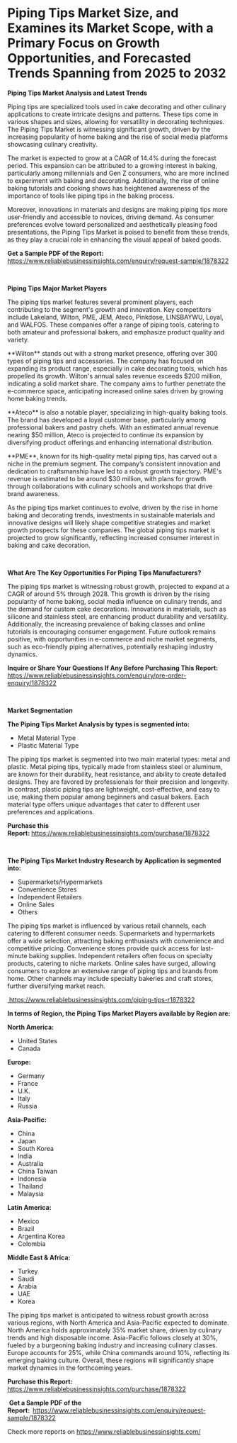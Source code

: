 <p><h1>Piping Tips Market Size, and Examines its Market Scope, with a Primary Focus on Growth Opportunities, and Forecasted Trends Spanning from 2025 to 2032</h1></p><p><strong>Piping Tips Market Analysis and Latest Trends</strong></p>
<p><p>Piping tips are specialized tools used in cake decorating and other culinary applications to create intricate designs and patterns. These tips come in various shapes and sizes, allowing for versatility in decorating techniques. The Piping Tips Market is witnessing significant growth, driven by the increasing popularity of home baking and the rise of social media platforms showcasing culinary creativity. </p><p>The market is expected to grow at a CAGR of 14.4% during the forecast period. This expansion can be attributed to a growing interest in baking, particularly among millennials and Gen Z consumers, who are more inclined to experiment with baking and decorating. Additionally, the rise of online baking tutorials and cooking shows has heightened awareness of the importance of tools like piping tips in the baking process. </p><p>Moreover, innovations in materials and designs are making piping tips more user-friendly and accessible to novices, driving demand. As consumer preferences evolve toward personalized and aesthetically pleasing food presentations, the Piping Tips Market is poised to benefit from these trends, as they play a crucial role in enhancing the visual appeal of baked goods.</p></p>
<p><strong>Get a Sample PDF of the Report:&nbsp;</strong> <a href="https://www.reliablebusinessinsights.com/enquiry/request-sample/1878322?utm_campaign=3128&utm_medium=2&utm_source=Github&utm_content=ia&utm_term=04042025&utm_id=piping-tips">https://www.reliablebusinessinsights.com/enquiry/request-sample/1878322</a></p>
<p>&nbsp;</p>
<p><strong>Piping Tips Major Market Players</strong></p>
<p><p>The piping tips market features several prominent players, each contributing to the segment's growth and innovation. Key competitors include Lakeland, Wilton, PME, JEM, Ateco, Pinkdose, LINSBAYWU, Loyal, and WALFOS. These companies offer a range of piping tools, catering to both amateur and professional bakers, and emphasize product quality and variety.</p><p>**Wilton** stands out with a strong market presence, offering over 300 types of piping tips and accessories. The company has focused on expanding its product range, especially in cake decorating tools, which has propelled its growth. Wilton's annual sales revenue exceeds $200 million, indicating a solid market share. The company aims to further penetrate the e-commerce space, anticipating increased online sales driven by growing home baking trends.</p><p>**Ateco** is also a notable player, specializing in high-quality baking tools. The brand has developed a loyal customer base, particularly among professional bakers and pastry chefs. With an estimated annual revenue nearing $50 million, Ateco is projected to continue its expansion by diversifying product offerings and enhancing international distribution.</p><p>**PME**, known for its high-quality metal piping tips, has carved out a niche in the premium segment. The company’s consistent innovation and dedication to craftsmanship have led to a robust growth trajectory. PME's revenue is estimated to be around $30 million, with plans for growth through collaborations with culinary schools and workshops that drive brand awareness.</p><p>As the piping tips market continues to evolve, driven by the rise in home baking and decorating trends, investments in sustainable materials and innovative designs will likely shape competitive strategies and market growth prospects for these companies. The global piping tips market is projected to grow significantly, reflecting increased consumer interest in baking and cake decoration.</p></p>
<p>&nbsp;</p>
<p><strong>What Are The Key Opportunities For Piping Tips Manufacturers?</strong></p>
<p><p>The piping tips market is witnessing robust growth, projected to expand at a CAGR of around 5% through 2028. This growth is driven by the rising popularity of home baking, social media influence on culinary trends, and the demand for custom cake decorations. Innovations in materials, such as silicone and stainless steel, are enhancing product durability and versatility. Additionally, the increasing prevalence of baking classes and online tutorials is encouraging consumer engagement. Future outlook remains positive, with opportunities in e-commerce and niche market segments, such as eco-friendly piping alternatives, potentially reshaping industry dynamics.</p></p>
<p><strong>Inquire or Share Your Questions If Any Before Purchasing This Report:</strong> <a href="https://www.reliablebusinessinsights.com/enquiry/pre-order-enquiry/1878322?utm_campaign=3128&utm_medium=2&utm_source=Github&utm_content=ia&utm_term=04042025&utm_id=piping-tips">https://www.reliablebusinessinsights.com/enquiry/pre-order-enquiry/1878322</a></p>
<p>&nbsp;</p>
<p><strong>Market Segmentation</strong></p>
<p><strong>The Piping Tips Market Analysis by types is segmented into:</strong></p>
<p><ul><li>Metal Material Type</li><li>Plastic Material Type</li></ul></p>
<p><p>The piping tips market is segmented into two main material types: metal and plastic. Metal piping tips, typically made from stainless steel or aluminum, are known for their durability, heat resistance, and ability to create detailed designs. They are favored by professionals for their precision and longevity. In contrast, plastic piping tips are lightweight, cost-effective, and easy to use, making them popular among beginners and casual bakers. Each material type offers unique advantages that cater to different user preferences and applications.</p></p>
<p><strong>Purchase this Report:&nbsp;</strong><a href="https://www.reliablebusinessinsights.com/purchase/1878322?utm_campaign=3128&utm_medium=2&utm_source=Github&utm_content=ia&utm_term=04042025&utm_id=piping-tips">https://www.reliablebusinessinsights.com/purchase/1878322</a></p>
<p>&nbsp;</p>
<p><strong>The Piping Tips Market Industry Research by Application is segmented into:</strong></p>
<p><ul><li>Supermarkets/Hypermarkets</li><li>Convenience Stores</li><li>Independent Retailers</li><li>Online Sales</li><li>Others</li></ul></p>
<p><p>The piping tips market is influenced by various retail channels, each catering to different consumer needs. Supermarkets and hypermarkets offer a wide selection, attracting baking enthusiasts with convenience and competitive pricing. Convenience stores provide quick access for last-minute baking supplies. Independent retailers often focus on specialty products, catering to niche markets. Online sales have surged, allowing consumers to explore an extensive range of piping tips and brands from home. Other channels may include specialty bakeries and craft stores, further diversifying market reach.</p></p>
<p><a href="https://www.reliablebusinessinsights.com/piping-tips-r1878322?utm_campaign=3128&utm_medium=2&utm_source=Github&utm_content=ia&utm_term=04042025&utm_id=piping-tips">&nbsp;https://www.reliablebusinessinsights.com/piping-tips-r1878322</a></p>
<p><strong>In terms of Region, the Piping Tips Market Players available by Region are:</strong></p>
<p>
    <p> <strong> North America: </strong>
        <ul>
            <li>United States</li>
            <li>Canada</li>
        </ul>
        </p> 
    <p> <strong> Europe: </strong>
        <ul>
            <li>Germany</li>
            <li>France</li>
            <li>U.K.</li>
            <li>Italy</li>
            <li>Russia</li>
        </ul>
        </p> 
    <p> <strong> Asia-Pacific: </strong>
        <ul>
            <li>China</li>
            <li>Japan</li>
            <li>South Korea</li>
            <li>India</li>
            <li>Australia</li>
            <li>China Taiwan</li>
            <li>Indonesia</li>
            <li>Thailand</li>
            <li>Malaysia</li>
        </ul>
        </p> 
    <p> <strong> Latin America: </strong>
        <ul>
            <li>Mexico</li>
            <li>Brazil</li>
            <li>Argentina Korea</li>
            <li>Colombia</li>
        </ul>
        </p> 
    <p> <strong> Middle East & Africa: </strong>
        <ul>
            <li>Turkey</li>
            <li>Saudi</li>
            <li>Arabia</li>
            <li>UAE</li>
            <li>Korea</li>
        </ul>
    </p>
    </p>
<p><p>The piping tips market is anticipated to witness robust growth across various regions, with North America and Asia-Pacific expected to dominate. North America holds approximately 35% market share, driven by culinary trends and high disposable income. Asia-Pacific follows closely at 30%, fueled by a burgeoning baking industry and increasing culinary classes. Europe accounts for 25%, while China commands around 10%, reflecting its emerging baking culture. Overall, these regions will significantly shape market dynamics in the forthcoming years.</p></p>
<p><strong>Purchase this Report: </strong><a href="https://www.reliablebusinessinsights.com/purchase/1878322?utm_campaign=3128&utm_medium=2&utm_source=Github&utm_content=ia&utm_term=04042025&utm_id=piping-tips">https://www.reliablebusinessinsights.com/purchase/1878322</a></p>
<p>&nbsp;<strong>Get a Sample PDF of the Report:&nbsp;&nbsp;</strong><a href="https://www.reliablebusinessinsights.com/enquiry/request-sample/1878322?utm_campaign=3128&utm_medium=2&utm_source=Github&utm_content=ia&utm_term=04042025&utm_id=piping-tips">https://www.reliablebusinessinsights.com/enquiry/request-sample/1878322</a></p>
<p><strong></strong></p>
<p>Check more reports on <a href="https://www.reliablebusinessinsights.com/?utm_campaign=3128&utm_medium=2&utm_source=Github&utm_content=ia&utm_term=04042025&utm_id=piping-tips">https://www.reliablebusinessinsights.com/</a></p>